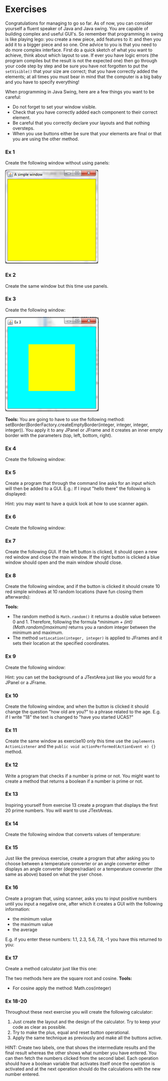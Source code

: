 Exercises
===
Congratulations for managing to go so far.  As of now, you can consider yourself a fluent speaker of Java and Java swing. You are capable of building complex and useful GUI's. So remember that programming in swing is like playing lego: you create a new piece, add features to it: and then you add it to a bigger piece and so one. One advice to you is that you need to do more complex interface.  First do a quick sketch of what you want to achieve, think about which layout to use. If ever you have logic errors (the program compiles but the result is not the expected one) then go through your code step by step and be sure you have not forgotten to put the `setVisible()` that your size are correct; that you have correctly added the elements; at all times you must bear in mind that the computer is a big baby and you have to specify everything!


When programming in Java Swing, here are a few things you want to be careful:
- Do not forget to set your window visible.
- Check that you have correctly added each component to their correct element.
- Be careful that you correctly declare your layouts and that nothing oversteps.
- When you use buttons either be sure that your elements are final or that you are using the other method.

### Ex 1
Create the following window without using panels:

![Exercise 1](../Images/ex_1.png)

### Ex 2 
Create the same window but this time use panels.

### Ex 3
Create the following window:

![Exercise 3](../Images/ex_3.png)

**Tools:** 
You are going to have to use the following method:
setBorder(BorderFactory.createEmptyBorder(integer, integer, integer, integer)). You apply it to any JPanel or JFrame and it creates an inner empty border with the parameters (top, left, bottom, right).

### Ex 4
Create the following window:

### Ex 5
Create a program that through the command line asks for an input which will then be added to a GUI. E.g.: If I input "hello there" the following is displayed:

Hint: you may want to have a quick look at how to use scanner again.

### Ex 6
Create the following window:

### Ex 7
Create the following GUI. If the left button is clicked, it should open a new red window and 
close the main window. If the right button is clicked a blue window should open and the main window should close.

### Ex 8
Create the following window, and if the button is clicked it should create 10 red simple windows at 10 random locations (have fun closing them afterwards):

**Tools:**
- The random method is `Math.random()` it returns a double value between 0 and 1. Therefore, following the formula **minimum + (int)(Math.random()*maximum)** returns you a random integer between the minimum and maximum.
- The method `setLocation(integer, integer)` is applied to JFrames and it sets their location at the specified coordinates.

### Ex 9
Create the following window:

Hint: you can set the background of a JTextArea just like you would for a JPanel or a JFrame.

### Ex 10
Create the following window, and when the button is clicked it should change the question "how old are you?" to a phrase related to the age. E.g. if I write "18" the text is changed to "have you started UCAS?"

### Ex 11
Create the same window as exercise10 only this time use the `implements ActionListener` and the `public void actionPerformed(ActionEvent e) {}` method.

### Ex 12
Write a program that checks if a number is prime or not. You might want to create a method that returns a boolean if a number is prime or not.

### Ex 13
Inspiring yourself from exercise 13 create a program that displays the first 20 prime numbers. You will want to use JTextAreas.

### Ex 14
Create the following window that converts values of temperature:

### Ex 15
Just like the previous exercise, create a program that after asking you to choose between a temperature converter or an angle converter either displays an angle converter (degree/radian) or a temperature converter (the same as above) based on what the yser chose.

### Ex 16
Create a program that, using scanner, asks you to input positive numbers until you input a negative one, after which it creates a GUI with the following information: 
- the minimum value 
- the maximum value 
- the average

E.g. if you enter these numbers: 1.1, 2.3, 5.6, 7.8, -1 you have this returned to you:

### Ex 17
Create a method calculator just like this one:

The two methods here are the square root and cosine.
**Tools:** 
- For cosine apply the method: Math.cos(integer)

### Ex 18-20
Throughout these next exercise you will create the following calculator:

1. Just create the layout and the design of the calculator. Try to keep your code as 
clear as possible.
2. Try to make the plus, equal and reset button operational.
3. Apply the same technique as previously and make all the buttons active.

HINT: Create two labels, one that shows the intermediate results and the final result whereas the other shows what number you have entered. You can then fetch the numbers clicked from the second label. Each operation should have a boolean variable that activates itself once the operation is activated and at the next operation should do the calculations with the new number entered.
